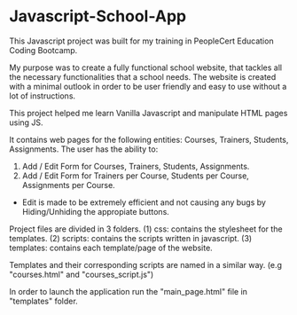 # Javascript-School-App
This Javascript project was built for my training in PeopleCert Education Coding Bootcamp.

My purpose was to create a fully functional school website, that tackles all the necessary functionalities that 
a school needs. The website is created with a minimal outlook in order to be user friendly and easy to use without
a lot of instructions.

This project helped me learn Vanilla Javascript and manipulate HTML pages using JS.

It contains web pages for the following entities: Courses, Trainers, Students, Assignments.
The user has the ability to:
  1. Add / Edit Form for Courses, Trainers, Students, Assignments.
  2. Add / Edit Form for Trainers per Course, Students per Course, Assignments per Course.
  - Edit is made to be extremely efficient and not causing any bugs by Hiding/Unhiding the appropiate buttons.

Project files are divided in 3 folders.
(1) css: contains the stylesheet for the templates.
(2) scripts: contains the scripts written in javascript.
(3) templates: contains each template/page of the website.

Templates and their corresponding scripts are named in a similar way.
(e.g "courses.html" and "courses_script.js")

In order to launch the application run the "main_page.html" file in "templates" folder.
